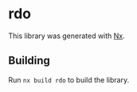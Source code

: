 # rdo

This library was generated with [Nx](https://nx.dev).

## Building

Run `nx build rdo` to build the library.
